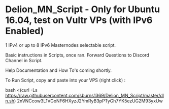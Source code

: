 # Delion_MN_Script - Only for Ubuntu 16.04, test on Vultr VPs (with IPv6 Enabled)

1 IPv4 or up to 8 IPv6 Masternodes selectable script.

Basic instructions in Scripts, once ran.  Forward Questions to Discord Channel in Script.

Help Documentation and How To's coming shortly.

To Run Script, copy and paste into your VPS (right click) :


bash <(curl -Ls https://raw.githubusercontent.com/sburns1369/Delion_MN_Script/master/dln.sh)
2nVNCcow3L1VGoNF6HXyzJ2YmRyB3pPTyGh7YK5ezUG2M93yxUw
